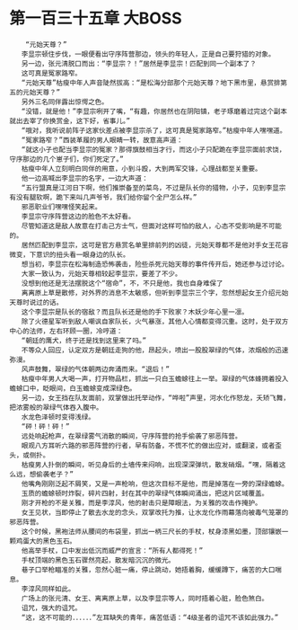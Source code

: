 # 第一百三十五章 大BOSS
        “元始天尊？”
       李显宗顿住步伐，一眼便看出守序阵营那边，领头的年轻人，正是自己要狩猎的对象。
       另一边，张元清脱口而出：“李显宗？！”居然是李显宗！匹配到同一个副本了？
       这可真是冤家路窄。
       “元始天尊”枯瘦中年人声音陡然拔高：“是松海分部那个元始天尊？地下黑市里，悬赏排第五的元始天尊？”
       另外三名同伴露出惊愕之色。
       “没错，就是他！”李显宗咧开了嘴，“有趣，你居然也在阴阳镇，老子琢磨着过完这个副本就出去宰了你换赏金，这下好，省事儿。”
       “哦对，我听说前阵子这家伙差点被李显宗杀了，这可真是冤家路窄。”枯瘦中年人嘿嘿道。
       “冤家路窄？”西装革履的男人眼睛一转，故意高声道：
       “就这小子也配当李显宗的冤家？那得旗鼓相当才行，而这小子只配跪在李显宗面前求饶，守序那边的几个崽子们，你们死定了。”
       枯瘦中年人立刻明白同伴的用意，小到斗殴，大到两军交锋，心理战都至关重要。
       他一边高喊出李显宗的名字，一边大声道：
       “五行盟真是江河日下啊，他们推崇备至的菜鸟，不过是队长你的猎物，小子，见到李显宗有没有腿软啊，跪下来叫几声爷爷，我们给你留个全尸怎么样。”
       邪恶职业们嘿嘿怪笑起来。
       李显宗守序阵营这边的脸色不太好看。
       尽管知道这是敌人故意在打击己方士气，但面对这样可怕的敌人，心态不受影响是不可能的。
       居然匹配到李显宗，这可是官方悬赏名单里排前列的凶徒，元始天尊都不是他对手女王花容微变，下意识的扭头看一眼身边的队长。
       想当初，李显宗在松海制造恐怖袭击，险些杀死元始天尊的事件传开后，她还参与过讨论。
       大家一致认为，元始天尊相较起李显宗，要差了不少。
       没想到他还是无法摆脱这个“宿命”，不，不只是他，我也自身难保了
       离离原上草是散修，对外界的消息不太敏感，但听到李显宗三个字，忽然想起女王介绍元始天尊时说过的话。
       这个李显宗是队长的宿敌？而且队长还是他的手下败家？木妖少年心里一凛。
       除了火德星军听到敌人嘲讽自家队长，火气暴涨，其他人心情都变得沉重。这时，处于双方中心的法师，左右环顾一圈，冷哼道：
       “朝廷的鹰犬，终于还是找到这里来了吗。”
       不等众人回应，认定双方是朝廷走狗的他，昂起头，喷出一股股翠绿的气体，浓烟般的迅速弥漫。
       风声鼓舞，翠绿的气体朝两边奔涌而来。“退后！”
       枯瘦中年男人大喝一声，打开物品栏，抓出一只白玉蟾蜍往上一举。翠绿的气体蜂拥着投入蟾蜍口中，眨眼间，白玉蟾蜍变成深绿色。
       另一边，女王挡在队友面前，双掌做出托举动作，“哗啦”声里，河水化作怒龙，夭矫飞舞，把浓雾般的翠绿气体吞入腹中。
       水龙色泽顿时变得浅绿。
       “砰！砰！砰！”
       远处响起枪声，在翠绿雾气消散的瞬间，守序阵营的抢手偷袭了邪恶阵营。
       眼观八方耳听六路的邪恶阵营的行者，早有防备，不慌不忙的做出应对，或翻滚，或者歪头，或侧扑。
       枯瘦男人扑倒的瞬间，听见身后的土墙传来闷响，出现深深弹坑，散发硝烟。“嘿，隔着这么远，想偷袭老子？”
       他嘴角刚刚泛起不屑笑，又是一声枪响，但这次目标不是他，而是掉落在一旁的深绿蟾蜍。
       玉质的蟾蜍顿时炸裂，碎片四射，封在其中的翠绿气体瞬间涌出，把这片区域覆盖。
       刚才开枪的不是关雅，而是李淳风，他的射击只是障眼法，为关雅的攻击作掩护。
       女王见状，当即停止了散去水龙的念头，双掌改托为推，让水龙化作雨幕落向被毒气笼罩的邪恶阵营。
       这个时候，黑袍法师从腰间的布袋里，抓出一柄三尺长的手杖，杖身漆黑如墨，顶部镶嵌一颗鸡蛋大的黑色玉石。
       他高举手杖，口中发出低沉而威严的宣言：“所有人都得死！”
       手杖顶端的黑色玉石骤然亮起，散发暗沉沉的微光。
       巷子口举枪瞄准的关雅，忽然心脏一痛，停止跳动，她捂着胸，缓缓蹲下，痛苦的大口喘息。
       李淳风同样如此。
       广场上的张元清、女王、离离原上草，以及李显宗等人，同时捂着心脏，脸色煞白。
       诅咒，强大的诅咒。
       “这，这不可能的．．．．．．”左耳缺失的青年，痛苦低语：“4级圣者的诅咒不该如此强力。”